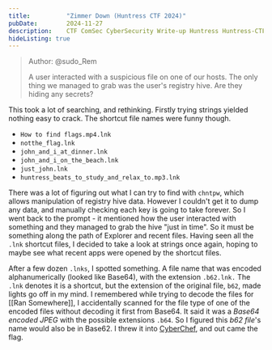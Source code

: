 ```yaml
---
title:          "Zimmer Down (Huntress CTF 2024)"
pubDate:        2024-11-27
description:    CTF ComSec CyberSecurity Write-up Huntress Huntress-CTF-2024
hideListing: true
---
```


> Author: @sudo_Rem
>
> A user interacted with a suspicious file on one of our hosts.
> The only thing we managed to grab was the user's registry hive.
> Are they hiding any secrets?

This took a lot of searching, and rethinking. Firstly trying strings yielded nothing easy to crack. The shortcut file names were funny though. 

- `How to find flags.mp4.lnk`
- `notthe_flag.lnk`
- `john_and_i_at_dinner.lnk`
- `john_and_i_on_the_beach.lnk`
- `just_john.lnk`
- `huntress_beats_to_study_and_relax_to.mp3.lnk`

There was a lot of figuring out what I can try to find with `chntpw`, which allows manipulation of registry hive data. However I couldn't get it to dump any data, and manually checking each key is going to take forever. So I went back to the prompt - it mentioned how the user interacted with something and they managed to grab the hive "just in time". So it must be something along the path of Explorer and recent files. Having seen all the `.lnk` shortcut files, I decided to take a look at strings once again, hoping to maybe see what recent apps were opened by the shortcut files.

After a few dozen `.lnks`, I spotted something. A file name that was encoded alphanumerically (looked like Base64), with the extension `.b62.lnk.` The `.lnk` denotes it is a shortcut, but the extension of the original file, `b62`, made lights go off in my mind. I remembered while trying to decode the files for [[Ran Somewhere]], I accidentally scanned for the file type of one of the encoded files without decoding it first from Base64. It said it was a *Base64 encoded JPEG* with the possible extensions `.b64`. So I figured this *b62 file*'s name would also be in Base62. I threw it into [CyberChef](https://gchq.github.io/CyberChef), and out came the flag.

